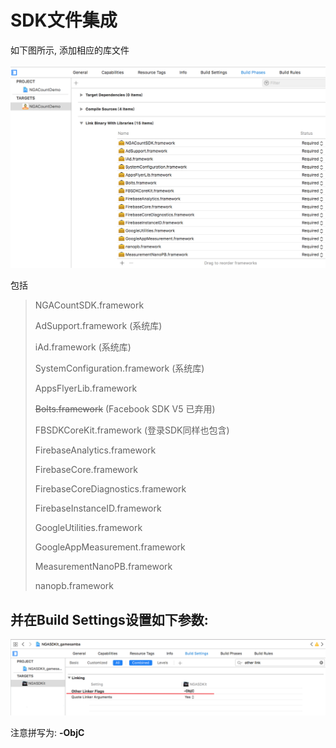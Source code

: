 # SDK文件集成

如下图所示, 添加相应的库文件

![](../../.gitbook/assets/snipaste_2018-05-03_15-45-41.png)

包括

> NGACountSDK.framework
>
> AdSupport.framework (系统库)
>
> iAd.framework (系统库)
>
> SystemConfiguration.framework (系统库)
>
> AppsFlyerLib.framework
>
> ~~Bolts.framework~~ (Facebook SDK V5 已弃用)
>
> FBSDKCoreKit.framework (登录SDK同样也包含)
>
> FirebaseAnalytics.framework
>
> FirebaseCore.framework
>
> FirebaseCoreDiagnostics.framework
>
> FirebaseInstanceID.framework
>
> GoogleUtilities.framework
>
> GoogleAppMeasurement.framework
>
> MeasurementNanoPB.framework
>
> nanopb.framework

## 并在Build Settings设置如下参数:

![](../../.gitbook/assets/snipaste_2018-05-03_11-50-51.png)

注意拼写为: **-ObjC**

